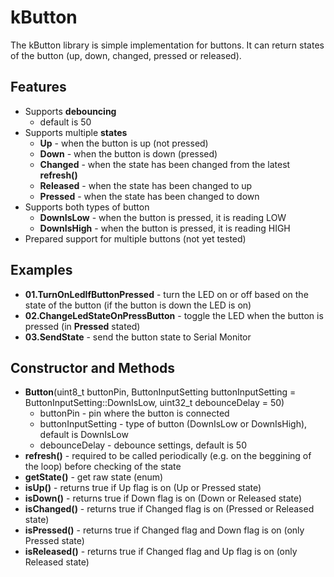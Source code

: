 # kButton
The kButton library is simple implementation for buttons. It can return states of the button (up, down, changed, pressed or released).

## Features
- Supports **debouncing**
  - default is 50
- Supports multiple **states**
  - **Up** - when the button is up (not pressed)
  - **Down** - when the button is down (pressed)
  - **Changed** - when the state has been changed from the latest **refresh()**
  - **Released** - when the state has been changed to up
  - **Pressed** - when the state has been changed to down
- Supports both types of button
  - **DownIsLow** - when the button is pressed, it is reading LOW
  - **DownIsHigh** - when the button is pressed, it is reading HIGH
- Prepared support for multiple buttons (not yet tested)

## Examples
- **01.TurnOnLedIfButtonPressed** - turn the LED on or off based on the state of the button (if the button is down the LED is on)
- **02.ChangeLedStateOnPressButton** - toggle the LED when the button is pressed (in **Pressed** stated)
- **03.SendState** - send the button state to Serial Monitor

## Constructor and Methods
- **Button**(uint8_t buttonPin, ButtonInputSetting buttonInputSetting = ButtonInputSetting::DownIsLow, uint32_t debounceDelay = 50)
  - buttonPin - pin where the button is connected
  - buttonInputSetting - type of button (DownIsLow or DownIsHigh), default is DownIsLow
  - debounceDelay - debounce settings, default is 50
- **refresh()** - required to be called periodically (e.g. on the beggining of the loop) before checking of the state
- **getState()** - get raw state (enum)
- **isUp()** - returns true if Up flag is on (Up or Pressed state)
- **isDown()** - returns true if Down flag is on (Down or Released state)
- **isChanged()** - returns true if Changed flag is on (Pressed or Released state)
- **isPressed()** - returns true if Changed flag and Down flag is on (only Pressed state)
- **isReleased()** - returns true if Changed flag and Up flag is on (only Released state)
